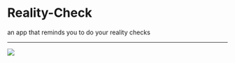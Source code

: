 # Reality-Check
an app that reminds you to do your reality checks
<hr>
<img src="reality-check-demo.gif"/>
